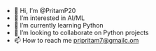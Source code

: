 - 👋 Hi, I’m @PritamP20
- 👀 I’m interested in AI/ML
- 🌱 I’m currently learning Python
- 💞️ I’m looking to collaborate on Python projects
- 📫 How to reach me pripritam7@gmailc.om

<!---
PritamP20/PritamP20 is a ✨ special ✨ repository because its `README.md` (this file) appears on your GitHub profile.
You can click the Preview link to take a look at your changes.
--->
